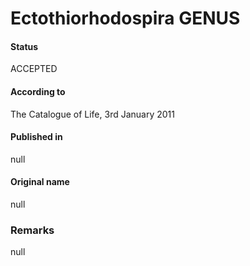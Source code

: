 Ectothiorhodospira GENUS
=======

#### Status
ACCEPTED

#### According to
The Catalogue of Life, 3rd January 2011

#### Published in
null

#### Original name
null

### Remarks
null